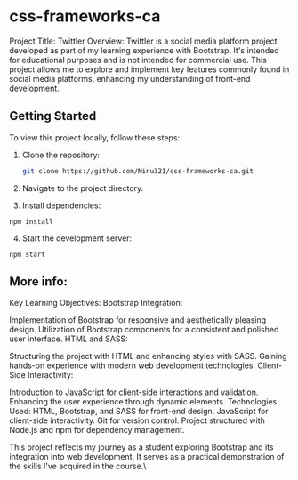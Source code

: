 # css-frameworks-ca

Project Title: Twittler
Overview: Twittler is a social media platform project developed as part of my learning experience with Bootstrap. It's intended for educational purposes and is not intended for commercial use. This project allows me to explore and implement key features commonly found in social media platforms, enhancing my understanding of front-end development.

## Getting Started

To view this project locally, follow these steps:

1. Clone the repository:
   ```bash
   git clone https://github.com/Minu321/css-frameworks-ca.git
   ```
2. Navigate to the project directory.

3. Install dependencies:

`npm install`

4. Start the development server:

`npm start`

## More info:

Key Learning Objectives: Bootstrap Integration:

Implementation of Bootstrap for responsive and aesthetically pleasing design. Utilization of Bootstrap components for a consistent and polished user interface. HTML and SASS:

Structuring the project with HTML and enhancing styles with SASS. Gaining hands-on experience with modern web development technologies. Client-Side Interactivity:

Introduction to JavaScript for client-side interactions and validation. Enhancing the user experience through dynamic elements. Technologies Used: HTML, Bootstrap, and SASS for front-end design. JavaScript for client-side interactivity. Git for version control. Project structured with Node.js and npm for dependency management.

This project reflects my journey as a student exploring Bootstrap and its integration into web development. It serves as a practical demonstration of the skills I've acquired in the course.\
